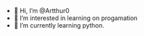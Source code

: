 - 👋 Hi, I’m @Artthur0
- 👀 I’m interested in learning on progamation
- 🌱 I’m currently learning python.


<!---
Artthur0/Artthur0 is a ✨ special ✨ repository because its `README.md` (this file) appears on your GitHub profile.
You can click the Preview link to take a look at your changes.
--->

